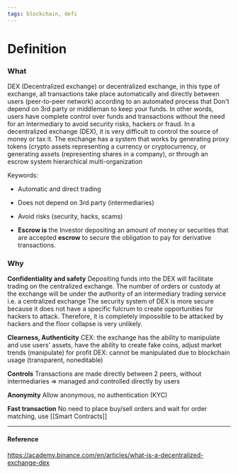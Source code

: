 ```yaml
---
tags: blockchain, defi
---
```


# Definition

### What

DEX (Decentralized exchange) or decentralized exchange, in this type of exchange, all transactions take place automatically and directly between users (peer-to-peer network) according to an automated process that Don't depend on 3rd party or middleman to keep your funds. In other words, users have complete control over funds and transactions without the need for an intermediary to avoid security risks, hackers or fraud. In a decentralized exchange (DEX), it is very difficult to control the source of money or tax it.
The exchange has a system that works by generating proxy tokens (crypto assets representing a currency or cryptocurrency, or generating assets (representing shares in a company), or through an escrow system hierarchical multi-organization

Keywords:
- Automatic and direct trading
- Does not depend on 3rd party (intermediaries)
- Avoid risks (security, hacks, scams)

- **Escrow is** the Investor depositing an amount of money or securities that are accepted **escrow** to secure the obligation to pay for derivative transactions. 

### Why
**Confidentiality and safety**
Depositing funds into the DEX will facilitate trading on the centralized exchange. The number of orders or custody at the exchange will be under the authority of an intermediary trading service i.e. a centralized exchange
The security system of DEX is more secure because it does not have a specific fulcrum to create opportunities for hackers to attack. Therefore, it is completely impossible to be attacked by hackers and the floor collapse is very unlikely.

**Clearness, Authenticity**
CEX: the exchange has the ability to manipulate and use users' assets, have the ability to create fake coins, adjust market trends (manipulate) for profit
DEX: cannot be manipulated due to blockchain usage (transparent, noneditable)

**Controls**
Transactions are made directly between 2 peers, without intermediaries => managed and controlled directly by users

**Anonymity**
Allow anonymous, no authentication (KYC)

**Fast transaction**
No need to place buy/sell orders and wait for order matching, use [[Smart Contracts]]

---

#### Reference

https://academy.binance.com/en/articles/what-is-a-decentralized-exchange-dex